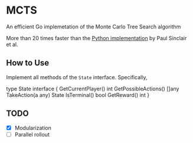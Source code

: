 # MCTS
An efficient Go implemetation of the Monte Carlo Tree Search algorithm

More than 20 times faster than the [Python implementation](https://github.com/pbsinclair42/MCTS) by Paul Sinclair et al. 

## How to Use

Implement all methods of the `State` interface. Specifically,

  type State interface {
    GetCurrentPlayer() int
    GetPossibleActions() []any
    TakeAction(a any) State
    IsTerminal() bool
    GetReward() int
  }

## TODO
- [X] Modularization
- [ ] Parallel rollout
